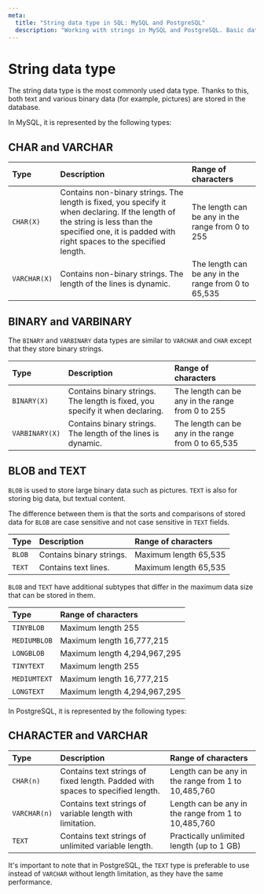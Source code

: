 ```yaml
---
meta:
  title: "String data type in SQL: MySQL and PostgreSQL"
  description: "Working with strings in MySQL and PostgreSQL. Basic data types for text information."
---
```


# String data type

The string data type is the most commonly used data type. Thanks to this, both text and various binary data (for example, pictures) are stored in the database.

<MySQLOnly>

In MySQL, it is represented by the following types:

## CHAR and VARCHAR

| Type         | Description                                                                                                                                                                                          | Range of characters                                 |
| :----------- | :--------------------------------------------------------------------------------------------------------------------------------------------------------------------------------------------------- | :-------------------------------------------------- |
| `CHAR(X)`    | Contains non-binary strings. The length is fixed, you specify it when declaring. If the length of the string is less than the specified one, it is padded with right spaces to the specified length. | The length can be any in the range from 0 to 255    |
| `VARCHAR(X)` | Contains non-binary strings. The length of the lines is dynamic.                                                                                                                                     | The length can be any in the range from 0 to 65,535 |

## BINARY and VARBINARY

The `BINARY` and `VARBINARY` data types are similar to `VARCHAR` and `CHAR` except that they store binary strings.

| Type           | Description                                                                  | Range of characters                                 |
| :------------- | :--------------------------------------------------------------------------- | :-------------------------------------------------- |
| `BINARY(X)`    | Contains binary strings. The length is fixed, you specify it when declaring. | The length can be any in the range from 0 to 255    |
| `VARBINARY(X)` | Contains binary strings. The length of the lines is dynamic.                 | The length can be any in the range from 0 to 65,535 |

## BLOB and TEXT

`BLOB` is used to store large binary data such as pictures. `TEXT` is also for storing big data, but textual content.

The difference between them is that the sorts and comparisons of stored data for `BLOB` are case sensitive and not case sensitive in `TEXT` fields.

| Type   | Description              | Range of characters   |
| :----- | :----------------------- | :-------------------- |
| `BLOB` | Contains binary strings. | Maximum length 65,535 |
| `TEXT` | Contains text lines.     | Maximum length 65,535 |

`BLOB` and `TEXT` have additional subtypes that differ in the maximum data size that can be stored in them.

| Type         | Range of characters          |
| :----------- | :--------------------------- |
| `TINYBLOB`   | Maximum length 255           |
| `MEDIUMBLOB` | Maximum length 16,777,215    |
| `LONGBLOB`   | Maximum length 4,294,967,295 |
| `TINYTEXT`   | Maximum length 255           |
| `MEDIUMTEXT` | Maximum length 16,777,215    |
| `LONGTEXT`   | Maximum length 4,294,967,295 |

</MySQLOnly>

<PostgreSQLOnly>

In PostgreSQL, it is represented by the following types:

## CHARACTER and VARCHAR

| Type         | Description                                                                    | Range of characters                                 |
| :----------- | :----------------------------------------------------------------------------- | :-------------------------------------------------- |
| `CHAR(n)`    | Contains text strings of fixed length. Padded with spaces to specified length. | Length can be any in the range from 1 to 10,485,760 |
| `VARCHAR(n)` | Contains text strings of variable length with limitation.                      | Length can be any in the range from 1 to 10,485,760 |
| `TEXT`       | Contains text strings of unlimited variable length.                            | Practically unlimited length (up to 1 GB)           |

It's important to note that in PostgreSQL, the `TEXT` type is preferable to use instead of `VARCHAR` without length limitation, as they have the same performance.

</PostgreSQLOnly>
